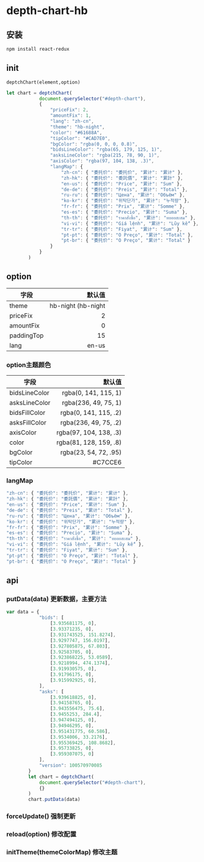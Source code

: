 # depth-chart-hb

## 安装
```sh
npm install react-redux
```

## init

`deptchChart(element,option)`

```js
let chart = deptchChart(
            document.querySelector("#depth-chart"),
            {
                "priceFix": 2,
                "amountFix": 1,
                "lang": "zh-cn",
                "theme": "hb-night",
                "color": "#61688A",
                "tipColor": "#CAD7E0",
                "bgColor": "rgba(0, 0, 0, 0.8)",
                "bidsLineColor": "rgba(65, 179, 125, 1)",
                "asksLineColor": "rgba(215, 78, 90, 1)",
                "axisColor": "rgba(97, 104, 138, .3)",
                "langMap": {
                    "zh-cn": { "委托价": "委托价", "累计": "累计" },
                    "zh-hk": { "委托价": "委託價", "累计": "累計" },
                    "en-us": { "委托价": "Price", "累计": "Sum" },
                    "de-de": { "委托价": "Preis", "累计": "Total" },
                    "ru-ru": { "委托价": "Цена", "累计": "Объём" },
                    "ko-kr": { "委托价": "위탁단가", "累计": "누적량" },
                    "fr-fr": { "委托价": "Prix", "累计": "Somme" },
                    "es-es": { "委托价": "Precio", "累计": "Suma" },
                    "th-th": { "委托价": "ราคาสั่งซื้อ", "累计": "ทยอยสะสม" },
                    "vi-vi": { "委托价": "Giá lệnh", "累计": "Lũy kế" },
                    "tr-tr": { "委托价": "Fiyat", "累计": "Sum" },
                    "pt-pt": { "委托价": "O Preço", "累计": "Total" },
                    "pt-br": { "委托价": "O Preço", "累计": "Total" }
                }
            }
        )
```


## option

| 字段        | 默认值   |
| --------   | -----:  |
| theme     | hb-night (hb-night|hb-day)|
| priceFix        |   2   | 
| amountFix        |    0    |
| paddingTop        |    15    |
| lang        |    en-us    |

### option主题颜色
| 字段        | 默认值   |
| --------   | -----:  |
| bidsLineColor     | rgba(0, 141, 115, 1)|
| asksLineColor        |   rgba(236, 49, 75, 1)   | 
| bidsFillColor        |    rgba(0, 141, 115, .2)    |
| asksFillColor        |    rgba(236, 49, 75, .2)    |
| axisColor        |    rgba(97, 104, 138, .3)    |
| color        |    rgba(81, 128, 159, .8)    |
| bgColor        |    rgba(23, 54, 72, .95)    |
| tipColor        |    #C7CCE6    |

### langMap

```js
"zh-cn": { "委托价": "委托价", "累计": "累计" },
"zh-hk": { "委托价": "委託價", "累计": "累計" },
"en-us": { "委托价": "Price", "累计": "Sum" },
"de-de": { "委托价": "Preis", "累计": "Total" },
"ru-ru": { "委托价": "Цена", "累计": "Объём" },
"ko-kr": { "委托价": "위탁단가", "累计": "누적량" },
"fr-fr": { "委托价": "Prix", "累计": "Somme" },
"es-es": { "委托价": "Precio", "累计": "Suma" },
"th-th": { "委托价": "ราคาสั่งซื้อ", "累计": "ทยอยสะสม" },
"vi-vi": { "委托价": "Giá lệnh", "累计": "Lũy kế" },
"tr-tr": { "委托价": "Fiyat", "累计": "Sum" },
"pt-pt": { "委托价": "O Preço", "累计": "Total" },
"pt-br": { "委托价": "O Preço", "累计": "Total" }
```


## api

### putData(data)  更新数据，主要方法

```js
var data = {
            "bids": [
                [3.935681175, 0],
                [3.93371235, 0],
                [3.931743525, 151.8274],
                [3.9297747, 156.0197],
                [3.927805875, 67.803],
                [3.92583705, 0],
                [3.923868225, 53.0589],
                [3.9218994, 474.1374],
                [3.919930575, 0],
                [3.91796175, 0],
                [3.915992925, 0],
            ],
            "asks": [
                [3.939618825, 0],
                [3.94158765, 0],
                [3.943556475, 75.6],
                [3.9455253, 284.4],
                [3.947494125, 0],
                [3.94946295, 0],
                [3.951431775, 60.586],
                [3.9534006, 33.2176],
                [3.955369425, 108.8682],
                [3.95733825, 0],
                [3.959307075, 0]
            ],
            "version": 100570970085
        }
        let chart = deptchChart(
            document.querySelector("#depth-chart"),
            {}
        )
        chart.putData(data)

```

### forceUpdate() 强制更新

### reload(option) 修改配置

### initTheme(themeColorMap) 修改主题